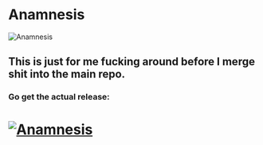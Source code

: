 # Anamnesis
![Anamnesis](Anamnesis/Assets/Anamnesis.png "Anamnesis")

## This is just for me fucking around before I merge shit into the main repo.

### Go get the actual release: 
# [![Anamnesis](ArtSource/DownloadButton.png "Download Releases")](https://github.com/imchillin/Anamnesis/releases)

